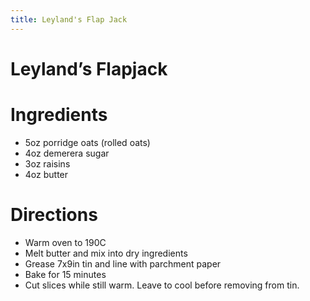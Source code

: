 ```yaml
---
title: Leyland's Flap Jack
---
```


# Leyland’s Flapjack



# Ingredients

- 5oz porridge oats (rolled oats)
- 4oz demerera sugar
- 3oz raisins
- 4oz butter

# Directions

- Warm oven to 190C
- Melt butter and mix into dry ingredients
- Grease 7x9in tin and line with parchment paper
- Bake for 15 minutes
- Cut slices while still warm. Leave to cool before removing from tin.